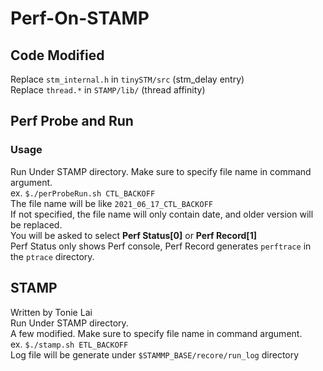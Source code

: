 # Perf-On-STAMP


## Code Modified  
Replace `stm_internal.h` in `tinySTM/src` (stm_delay entry)  
Replace `thread.*` in `STAMP/lib/` (thread affinity)  


## Perf Probe and Run
### Usage  
Run Under STAMP directory. Make sure to specify file name in command argument.  
ex. `$./perProbeRun.sh CTL_BACKOFF`  
The file name will be like `2021_06_17_CTL_BACKOFF`  
If not specified, the file name will only contain date, and older version will be replaced.  
You will be asked to select **Perf Status[0]** or **Perf Record[1]**  
Perf Status only shows Perf console, Perf Record generates `perftrace` in the `ptrace` directory.

## STAMP 
Written by Tonie Lai  
Run Under STAMP directory.  
A few modified. Make sure to specify file name in command argument.   
ex. `$./stamp.sh ETL_BACKOFF`  
Log file will be generate under `$STAMMP_BASE/recore/run_log` directory
